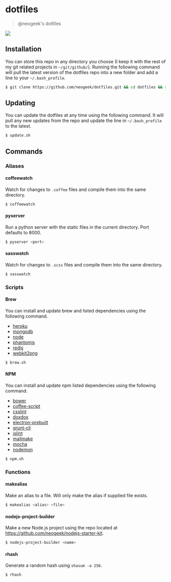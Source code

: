 # dotfiles

> @neogeek's dotfiles

![](http://i.imgur.com/Ght2rMp.png)

## Installation

You can store this repo in any directory you choose (I keep it with the rest of my git related projects in `~/git/github/`). Running the following command will pull the latest version of the dotfiles repo into a new folder and add a line to your `~/.bash_profile`.

```bash
$ git clone https://github.com/neogeek/dotfiles.git && cd dotfiles && source bootstrap.sh
```

## Updating

You can update the dotfiles at any time using the following command. It will pull any new updates from the repo and update the line in `~/.bash_profile` to the latest.

```bash
$ update.sh
```

## Commands

### Aliases

#### coffeewatch

Watch for changes to `.coffee` files and compile them into the same directory.

```bash
$ coffeewatch
```

#### pyserver

Run a python server with the static files in the current directory. Port defaults to 8000.

```bash
$ pyserver <port>
```

#### sasswatch

Watch for changes to `.scss` files and compile them into the same directory.

```bash
$ sasswatch
```

### Scripts

#### Brew

You can install and update brew and listed dependencies using the following command.

- [heroku](https://toolbelt.heroku.com/standalone)
- [mongodb](https://www.mongodb.org)
- [node](https://nodejs.org)
- [phantomjs](http://phantomjs.org)
- [redis](http://redis.io)
- [webkit2png](http://www.paulhammond.org/webkit2png/)

```bash
$ brew.sh
```

#### NPM

You can install and update npm listed dependencies using the following command.

- [bower](http://bower.io)
- [coffee-script](http://coffeescript.org)
- [csslint](https://github.com/CSSLint/csslint)
- [doxdox](http://doxdox.org)
- [electron-prebuilt](https://github.com/mafintosh/electron-prebuilt)
- [grunt-cli](http://gruntjs.com)
- [jslint](https://www.npmjs.com/package/jslint)
- [mailmake](https://github.com/neogeek/mailmake)
- [mocha](http://mochajs.org)
- [nodemon](https://github.com/remy/nodemon)

```bash
$ npm.sh
```

### Functions

#### makealias

Make an alias to a file. Will only make the alias if supplied file exists.

```bash
$ makealias <alias> <file>
```

#### nodejs-project-builder

Make a new Node.js project using the repo located at <https://github.com/neogeek/nodejs-starter-kit>.

```bash
$ nodejs-project-builder <name>
```

#### rhash

Generate a random hash using `shasum -a 256`.

```bash
$ rhash
```
